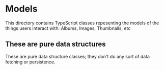 # Models

This directory contains TypeScript classes repesenting the models of the things users interact with: Albums, Images, Thumbnails, etc


## These are pure data structures

These are pure data structure classes; they don't do any sort of data fetching or persistence.